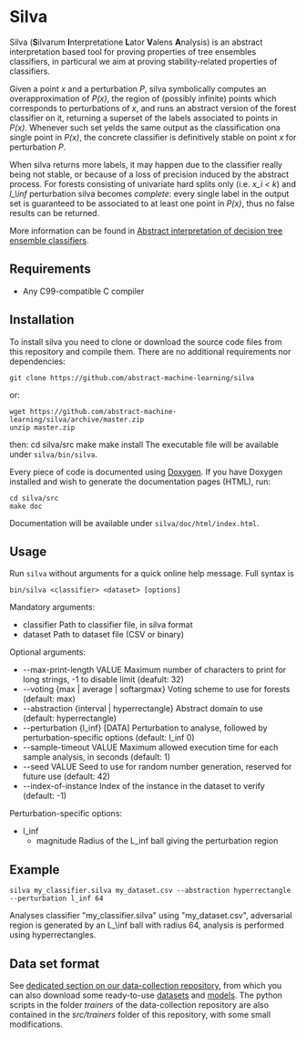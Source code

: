 # Silva
Silva (**S**ilvarum **I**nterpretatione **L**ator **V**alens **A**nalysis) is an abstract interpretation based tool for proving properties of tree ensembles classifiers, in particural we aim at proving stability-related properties of classifiers.

Given a point *x* and a perturbation *P*, silva symbolically computes an overapproximation of *P(x)*, the region of (possibly infinite) points which corresponds to perturbations of *x*, and runs an abstract version of the forest classifier on it, returning a superset of the labels associated to points in *P(x)*. Whenever such set yelds the same output as the classification ona single point in *P(x)*, the concrete classifier is definitively stable on point *x* for perturbation *P*.

When silva returns more labels, it may happen due to the classifier really being not stable, or because of a loss of precision induced by the abstract process. For forests consisting of univariate hard splits only (i.e. *x_i < k*) and *l_\inf* perturbation silva becomes *complete*: every single label in the output set is guaranteed to be associated to at least one point in *P(x)*, thus no false results can be returned.

More information can be found in [Abstract interpretation of decision tree ensemble classifiers](http://www.math.unipd.it/~ranzato/papers/aaai20.pdf).

## Requirements ##

 - Any C99-compatible C compiler

## Installation
To install silva you need to clone or download the source code files from this repository and compile them. There are no additional requirements nor dependencies:

    git clone https://github.com/abstract-machine-learning/silva
or:

    wget https://github.com/abstract-machine-learning/silva/archive/master.zip
    unzip master.zip
then:
    cd silva/src
    make
    make install
The executable file will be available under `silva/bin/silva`.

Every piece of code is documented using [Doxygen](http://www.doxygen.nl/). If you have Doxygen installed and wish to generate the documentation pages (HTML), run:

    cd silva/src
    make doc
Documentation will be available under `silva/doc/html/index.html`.

## Usage
Run `silva` without arguments for a quick online help message. Full syntax is

    bin/silva <classifier> <dataset> [options]
Mandatory arguments:

 - classifier       Path to classifier file, in silva format
 - dataset          Path to dataset file (CSV or binary)

Optional arguments:
 - --max-print-length VALUE         Maximum number of characters to print for long strings, -1 to disable limit (deafult: 32)
 - --voting {max | average | softargmax} Voting scheme to use for forests (default: max)
 - --abstraction {interval | hyperrectangle} Abstract domain to use (default: hyperrectangle)
 - --perturbation {l\_inf} [DATA]    Perturbation to analyse, followed by perturbation-specific options (default: l\_inf 0)
 - --sample-timeout VALUE           Maximum allowed execution time for each sample analysis, in seconds (default: 1)
 - --seed VALUE                     Seed to use for random number generation, reserved for future use (default: 42)
 - --index-of-instance              Index of the instance in the dataset to verify (default: -1)

Perturbation-specific options:
 - l\_inf
   - magnitude	Radius of the L\_inf ball giving the perturbation region

## Example
    silva my_classifier.silva my_dataset.csv --abstraction hyperrectangle --perturbation l_inf 64
Analyses classifier "my\_classifier.silva" using "my\_dataset.csv", adversarial region is generated by an L_\inf ball with radius 64, analysis is performed using hyperrectangles.

## Data set format
See [dedicated section on our data-collection repository](https://github.com/abstract-machine-learning/data-collection#dataset-format), from which you can also download some ready-to-use [datasets](https://github.com/svm-abstract-verifier/data-collection/tree/master/datasets) and [models](https://github.com/abstract-machine-learning/data-collection/tree/master/models). The python scripts in the folder *trainers* of the data-collection repository are also contained in the *src/trainers* folder of this repository, with some small modifications.
